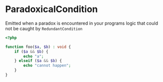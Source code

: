 # ParadoxicalCondition

Emitted when a paradox is encountered in your programs logic that could not be caught by `RedundantCondition`

```php
<?php

function foo($a, $b) : void {
    if ($a && $b) {
        echo "a";
    } elseif ($a && $b) {
        echo "cannot happen";
    }
}
```
